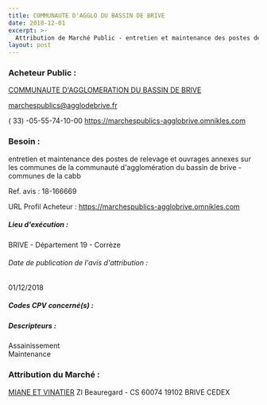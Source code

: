 ```yaml
---
title: COMMUNAUTE D'AGGLO DU BASSIN DE BRIVE
date: 2018-12-01
excerpt: >-
  Attribution de Marché Public - entretien et maintenance des postes de relevage et ouvrages annexes sur les communes de la communauté d'agglomération du bassin de brive - communes de la cabb
layout: post
---
```


### Acheteur Public : 
<a href="/acheteur-32/siren-200043172"> COMMUNAUTE D'AGGLOMERATION DU BASSIN DE BRIVE</a><br/>



marchespublics@agglodebrive.fr

( 33) -05-55-74-10-00
https://marchespublics-agglobrive.omnikles.com
### Besoin :

entretien et maintenance des postes de relevage et ouvrages annexes sur les communes de la communauté d'agglomération du bassin de brive - communes de la cabb

Ref. avis : 18-166669

URL Profil Acheteur : https://marchespublics-agglobrive.omnikles.com

##### Lieu d'exécution :

BRIVE - Département 19 - Corrèze

###### Date de publication de l'avis d'attribution : 
01/12/2018

##### Codes CPV concerné(s) :

##### Descripteurs :
Assainissement <br/>
Maintenance <br/>

### Attribution du Marché :
<a href="/entreprise-267/siren-675520241"> MIANE ET VINATIER</a>    ZI Beauregard - CS 60074 19102 BRIVE CEDEX <br/>
